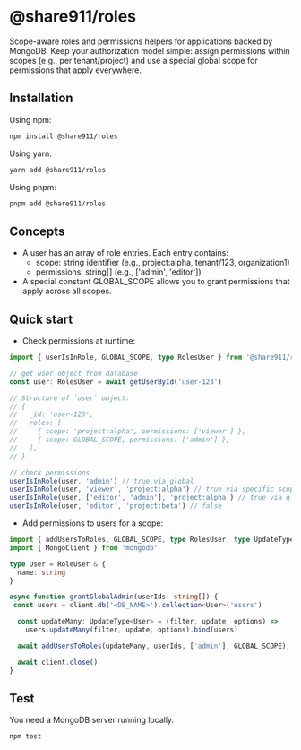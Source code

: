 # @share911/roles
Scope-aware roles and permissions helpers for applications backed by MongoDB. Keep your authorization model simple: assign permissions within scopes (e.g., per tenant/project) and use a special global scope for permissions that apply everywhere.

## Installation

Using npm:
```sh
npm install @share911/roles
```

Using yarn: 
```sh
yarn add @share911/roles
```

Using pnpm:
```sh
pnpm add @share911/roles
```


## Concepts
- A user has an array of role entries. Each entry contains:
  - scope: string identifier (e.g., project:alpha, tenant/123, organization1)
  - permissions: string[] (e.g., ['admin', 'editor'])
- A special constant GLOBAL_SCOPE allows you to grant permissions that apply across all scopes.

## Quick start
- Check permissions at runtime:
```typescript
import { userIsInRole, GLOBAL_SCOPE, type RolesUser } from '@share911/roles/dist'

// get user object from database
const user: RolesUser = await getUserById('user-123')

// Structure of `user` object:
// {
//   _id: 'user-123',
//   roles: [
//     { scope: 'project:alpha', permissions: ['viewer'] },
//     { scope: GLOBAL_SCOPE, permissions: ['admin'] },
//   ],
// }

// check permissions
userIsInRole(user, 'admin') // true via global
userIsInRole(user, 'viewer', 'project:alpha') // true via specific scope
userIsInRole(user, ['editor', 'admin'], 'project:alpha') // true via global
userIsInRole(user, 'editor', 'project:beta') // false
```

- Add permissions to users for a scope:
```typescript
import { addUsersToRoles, GLOBAL_SCOPE, type RolesUser, type UpdateType } from '@share911/roles/dist'
import { MongoClient } from 'mongodb'

type User = RoleUser & {
  name: string
}

async function grantGlobalAdmin(userIds: string[]) {
 const users = client.db('<DB_NAME>').collection<User>('users')

  const updateMany: UpdateType<User> = (filter, update, options) =>
    users.updateMany(filter, update, options).bind(users)

  await addUsersToRoles(updateMany, userIds, ['admin'], GLOBAL_SCOPE);

  await client.close()
}
```

## Test
You need a MongoDB server running locally.
```sh
npm test
```

